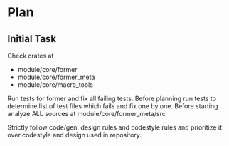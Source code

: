 # Plan

## Initial Task

Check crates at
- module/core/former
- module/core/former_meta
- module/core/macro_tools

Run tests for former and fix all failing tests.
Before planning run tests to determine list of test files which fails and fix one by one.
Before starting analyze ALL sources at module/core/former_meta/src

Strictly follow code/gen, design rules and codestyle rules and prioritize it over codestyle and design used in repository.
